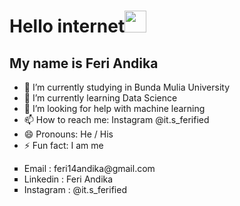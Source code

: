<h1>Hello internet<img src="https://media.giphy.com/media/hvRJCLFzcasrR4ia7z/giphy.gif" width="35"></h1>
<h2> My name is Feri Andika </h2>
<ul>
  <li>🔭 I’m currently studying in Bunda Mulia University</li>
  <li>🌱 I’m currently learning Data Science</li>
  <li>🤔 I’m looking for help with machine learning</li>
  <li>📫 How to reach me: Instagram @it.s_ferified</li>
  <li>😄 Pronouns: He / His</li>
  <li>⚡ Fun fact: I am me</li>
</ul>

<ul style="list-style-type:square;">
  <li>Email     : feri14andika@gmail.com</li>
  <li>Linkedin  : Feri Andika</li>
  <li>Instagram : @it.s_ferified</li>
</ul>
